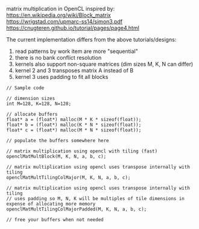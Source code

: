 matrix multiplication in OpenCL inspired by:  
https://en.wikipedia.org/wiki/Block_matrix  
https://wrigstad.com/upmarc-ss14/simon3.pdf  
https://cnugteren.github.io/tutorial/pages/page4.html  
  
The current implementation differs from the above tutorials/designs:  
1. read patterns by work item are more "sequential"  
2. there is no bank conflict resolution  
3. kernels also support non-square matrices (dim sizes M, K, N can differ)  
4. kernel 2 and 3 transposes matrix A instead of B  
5. kernel 3 uses padding to fit all blocks  
  

```
// Sample code

// dimension sizes
int M=128, K=128, N=128;

// allocate buffers
float* a = (float*) malloc(M * K * sizeof(float));
float* b = (float*) malloc(K * N * sizeof(float));
float* c = (float*) malloc(M * N * sizeof(float));

// populate the buffers somewhere here

// matrix multiplication using opencl with tiling (fast)
openclMatMultBlock(M, K, N, a, b, c);

// matrix multiplication using opencl uses transpose internally with tiling
openclMatMultTilingColMajor(M, K, N, a, b, c);

// matrix multiplication using opencl uses transpose internally with tiling
// uses padding so M, N, K will be multiples of tile dimensions in expense of allocating more memory
openclMatMultTilingColMajorPadded(M, K, N, a, b, c);

// free your buffers when not needed
	
```